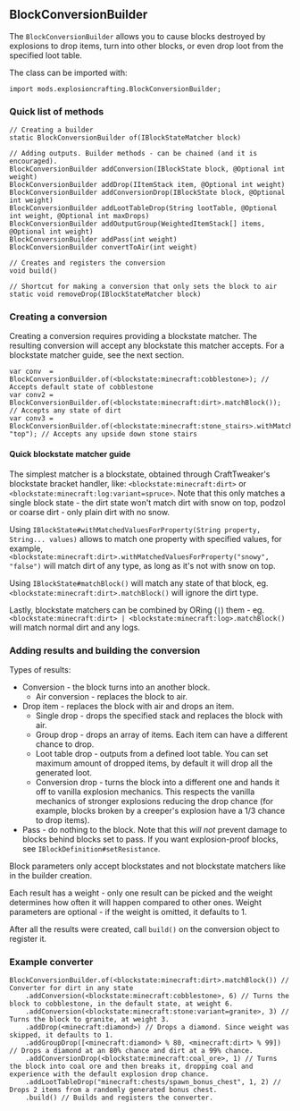 ## BlockConversionBuilder

The `BlockConversionBuilder` allows you to cause blocks destroyed by explosions to drop items, turn into other blocks, or even drop loot from the specified loot table.

The class can be imported with:  
```
import mods.explosioncrafting.BlockConversionBuilder;
```

### Quick list of methods
```
// Creating a builder
static BlockConversionBuilder of(IBlockStateMatcher block) 

// Adding outputs. Builder methods - can be chained (and it is encouraged).
BlockConversionBuilder addConversion(IBlockState block, @Optional int weight) 
BlockConversionBuilder addDrop(IItemStack item, @Optional int weight) 
BlockConversionBuilder addConversionDrop(IBlockState block, @Optional int weight) 
BlockConversionBuilder addLootTableDrop(String lootTable, @Optional int weight, @Optional int maxDrops) 
BlockConversionBuilder addOutputGroup(WeightedItemStack[] items, @Optional int weight) 
BlockConversionBuilder addPass(int weight) 
BlockConversionBuilder convertToAir(int weight) 

// Creates and registers the conversion
void build()

// Shortcut for making a conversion that only sets the block to air
static void removeDrop(IBlockStateMatcher block) 
```

### Creating a conversion

Creating a conversion requires providing a blockstate matcher. The resulting conversion will accept any blockstate this matcher accepts. For a blockstate matcher guide, see the next section.

```
var conv  = BlockConversionBuilder.of(<blockstate:minecraft:cobblestone>); // Accepts default state of cobblestone
var conv2 = BlockConversionBuilder.of(<blockstate:minecraft:dirt>.matchBlock()); // Accepts any state of dirt
var conv3 = BlockConversionBuilder.of(<blockstate:minecraft:stone_stairs>.withMatchedValuesForProperty("half", "top"); // Accepts any upside down stone stairs
```

#### Quick blockstate matcher guide

The simplest matcher is a blockstate, obtained through CraftTweaker's blockstate bracket handler, like: `<blockstate:minecraft:dirt>` or `<blockstate:minecraft:log:variant=spruce>`. Note that this only matches a single block state - the dirt state won't match dirt with snow on top, podzol or coarse dirt - only plain dirt with no snow.

Using `IBlockState#withMatchedValuesForProperty(String property, String... values)` allows to match one property with specified values, for example, `<blockstate:minecraft:dirt>.withMatchedValuesForProperty("snowy", "false")` will match dirt of any type, as long as it's not with snow on top.

Using `IBlockState#matchBlock()` will match any state of that block, eg. `<blockstate:minecraft:dirt>.matchBlock()` will ignore the dirt type.

Lastly, blockstate matchers can be combined by ORing (`|`) them - eg. `<blockstate:minecraft:dirt> | <blockstate:minecraft:log>.matchBlock()` will match normal dirt and any logs.

### Adding results and building the conversion

Types of results: 
* Conversion - the block turns into an another block. 
    * Air conversion - replaces the block to air.
* Drop item - replaces the block with air and drops an item.
    * Single drop - drops the specified stack and replaces the block with air. 
    * Group drop - drops an array of items. Each item can have a different chance to drop.
    * Loot table drop - outputs from a defined loot table. You can set maximum amount of dropped items, by default it will drop all the generated loot.
    * Conversion drop - turns the block into a different one and hands it off to vanilla explosion mechanics. This respects the vanilla mechanics of stronger explosions reducing the drop chance (for example, blocks broken by a creeper's explosion have a 1/3 chance to drop items).
* Pass - do nothing to the block. Note that this *will not* prevent damage to blocks behind blocks set to pass. If you want explosion-proof blocks, see `IBlockDefinition#setResistance`.

Block parameters only accept blockstates and not blockstate matchers like in the builder creation.

Each result has a weight - only one result can be picked and the weight determines how often it will happen compared to other ones. Weight parameters are optional - if the weight is omitted, it defaults to 1.

After all the results were created, call `build()` on the conversion object to register it.

### Example converter
```
BlockConversionBuilder.of(<blockstate:minecraft:dirt>.matchBlock()) // Converter for dirt in any state
    .addConversion(<blockstate:minecraft:cobblestone>, 6) // Turns the block to cobblestone, in the default state, at weight 6.
    .addConversion(<blockstate:minecraft:stone:variant=granite>, 3) // Turns the block to granite, at weight 3.
    .addDrop(<minecraft:diamond>) // Drops a diamond. Since weight was skipped, it defaults to 1.
    .addGroupDrop([<minecraft:diamond> % 80, <minecraft:dirt> % 99]) // Drops a diamond at an 80% chance and dirt at a 99% chance.
    .addConversionDrop(<blockstate:minecraft:coal_ore>, 1) // Turns the block into coal ore and then breaks it, dropping coal and experience with the default explosion drop chance.
    .addLootTableDrop("minecraft:chests/spawn_bonus_chest", 1, 2) // Drops 2 items from a randomly generated bonus chest.
    .build() // Builds and registers the converter. 
```
